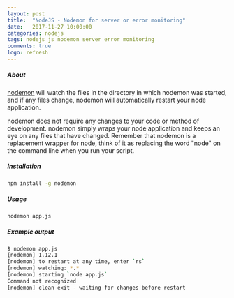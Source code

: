 ```yaml
---
layout: post
title:  "NodeJS - Nodemon for server or error monitoring"
date:   2017-11-27 10:00:00
categories: nodejs
tags: nodejs js nodemon server error monitoring
comments: true
logo: refresh
---
```


##### About

[nodemon](https://www.npmjs.com/package/nodemon) will watch the files in the directory in which nodemon was started, and if any files change, nodemon will automatically restart your node application.

nodemon does not require any changes to your code or method of development. nodemon simply wraps your node application and keeps an eye on any files that have changed. Remember that nodemon is a replacement wrapper for node, think of it as replacing the word "node" on the command line when you run your script.

##### Installation

```sh
npm install -g nodemon
```

##### Usage

```sh
nodemon app.js
```

##### Example output

```sh
$ nodemon app.js 
[nodemon] 1.12.1
[nodemon] to restart at any time, enter `rs`
[nodemon] watching: *.*
[nodemon] starting `node app.js`
Command not recognized
[nodemon] clean exit - waiting for changes before restart
```
